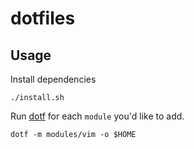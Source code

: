 # dotfiles

## Usage

Install dependencies

```
./install.sh
```

Run [dotf]() for each `module` you'd like to add.

```
dotf -m modules/vim -o $HOME
```

